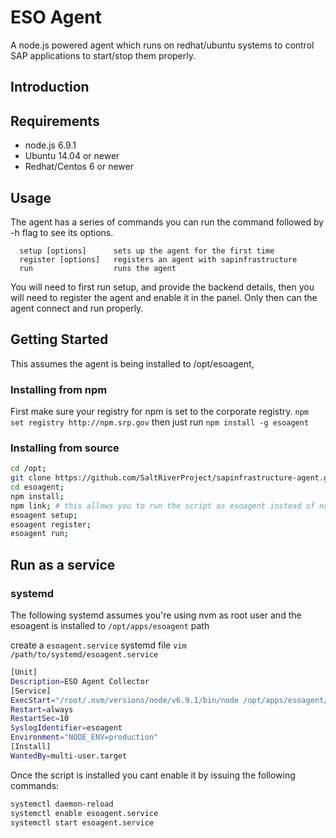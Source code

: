 # ESO Agent
A node.js powered agent which runs on redhat/ubuntu systems to control SAP applications to start/stop them properly.
## Introduction

## Requirements
* node.js 6.9.1
* Ubuntu 14.04 or newer
* Redhat/Centos 6 or newer


## Usage
The agent has a series of commands you can run the command followed by -h flag to see its options.

```
  setup [options]      sets up the agent for the first time
  register [options]   registers an agent with sapinfrastructure
  run                  runs the agent
```

You will need to first run setup, and provide the backend details, then you will need to register the agent and enable it in the panel. Only then can the agent connect and run properly.

## Getting Started
This assumes the agent is being installed to /opt/esoagent,

### Installing from npm
First make sure your registry for npm is set to the corporate registry. `npm set registry http://npm.srp.gov` then just run `npm install -g esoagent`

### Installing from source
```bash
cd /opt;
git clone https://github.com/SaltRiverProject/sapinfrastructure-agent.git esoagent;
cd esoagent;
npm install;
npm link; # this allows you to run the script as esoagent instead of node index.js
esoagent setup;
esoagent register;
esoagent run;
```

## Run as a service
### systemd
The following systemd assumes you're using nvm as root user and the esoagent is installed to `/opt/apps/esoagent` path


create a `esoagent.service` systemd file
`vim /path/to/systemd/esoagent.service`

```bash
[Unit]
Description=ESO Agent Collector
[Service]
ExecStart="/root/.nvm/versions/node/v6.9.1/bin/node /opt/apps/esoagent/index.js run"
Restart=always
RestartSec=10
SyslogIdentifier=esoagent
Environment="NODE_ENV=production"
[Install]
WantedBy=multi-user.target
```

Once the script is installed you cant enable it by issuing the following commands:

```bash
systemctl daemon-reload
systemctl enable esoagent.service
systemctl start esoagent.service
```
